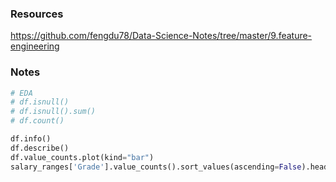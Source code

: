 ### Resources

https://github.com/fengdu78/Data-Science-Notes/tree/master/9.feature-engineering





### Notes



```python
# EDA
# df.isnull()
# df.isnull().sum()
# df.count()

df.info()
df.describe()
df.value_counts.plot(kind="bar")
salary_ranges['Grade'].value_counts().sort_values(ascending=False).head(20).plot(kind='bar')
```

